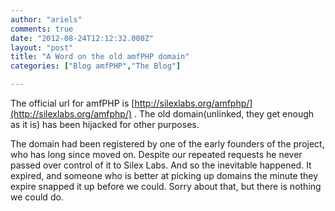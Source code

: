 ```yaml
---
author: "ariels"
comments: true
date: "2012-08-24T12:12:32.000Z"
layout: "post"
title: "A Word on the old amfPHP domain"
categories: ["Blog amfPHP","The Blog"]

---
```

The official url for amfPHP is [http://silexlabs.org/amfphp/](http://silexlabs.org/amfphp/) . The old domain(unlinked, they get enough as it is) has been hijacked for other purposes.

The domain had been registered by one of the early founders of the project, who has long since moved on. Despite our repeated requests he never passed over control of it to Silex Labs. And so the inevitable happened. It expired, and someone who is better at picking up domains the minute they expire snapped it up before we could. Sorry about that, but there is nothing we could do.


